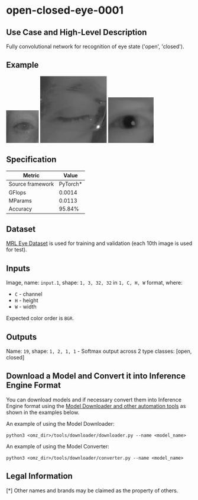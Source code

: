 # open-closed-eye-0001

## Use Case and High-Level Description

Fully convolutional network for recognition of eye state ('open', 'closed').

## Example

![](./description/1.png)
![](./description/2.png)
![](./description/3.png)

## Specification

| Metric                          | Value                                     |
|---------------------------------|-------------------------------------------|
| Source framework                | PyTorch\*                                 |
| GFlops                          | 0.0014                                    |
| MParams                         | 0.0113                                    |
| Accuracy                        | 95.84%                                    |

## Dataset

[MRL Eye Dataset](http://mrl.cs.vsb.cz/eyedataset) is used for training and validation (each 10th image is used for test).

## Inputs

Image, name: `input.1`, shape: `1, 3, 32, 32` in `1, C, H, W` format, where:

- `C` - channel
- `H` - height
- `W` - width

Expected color order is `BGR`.

## Outputs

Name: `19`, shape: `1, 2, 1, 1` - Softmax output across 2 type classes: [open, closed]


## Download a Model and Convert it into Inference Engine Format

You can download models and if necessary convert them into Inference Engine format using the [Model Downloader and other automation tools](../../../tools/downloader/README.md) as shown in the examples below.

An example of using the Model Downloader:
```
python3 <omz_dir>/tools/downloader/downloader.py --name <model_name>
```

An example of using the Model Converter:
```
python3 <omz_dir>/tools/downloader/converter.py --name <model_name>
```

## Legal Information
[*] Other names and brands may be claimed as the property of others.
